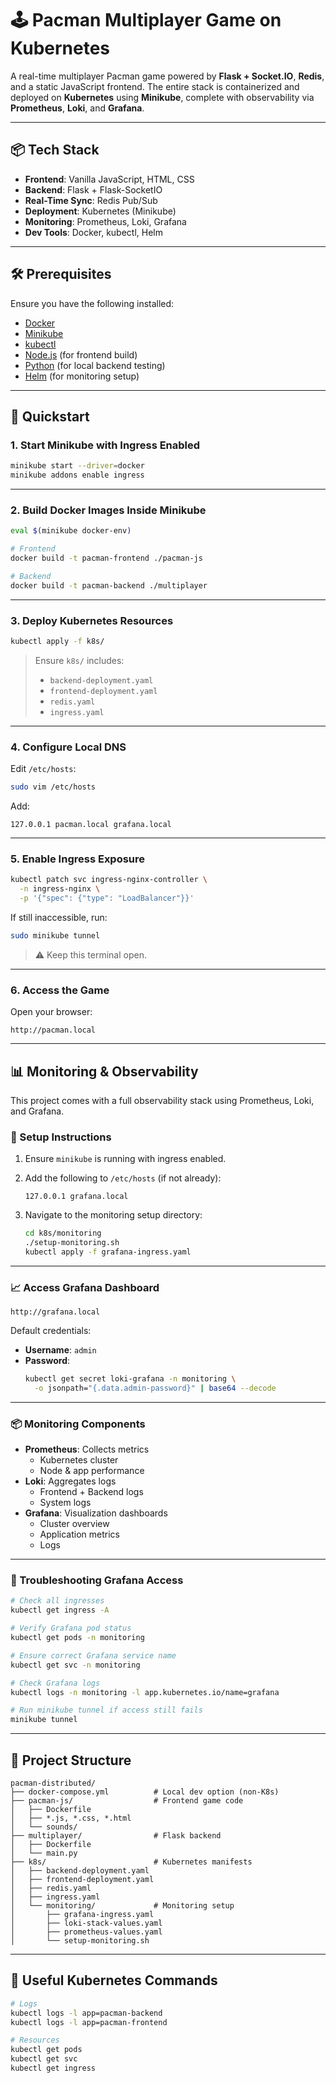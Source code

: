 # 🕹️ Pacman Multiplayer Game on Kubernetes

A real-time multiplayer Pacman game powered by **Flask + Socket.IO**, **Redis**, and a static JavaScript frontend. The entire stack is containerized and deployed on **Kubernetes** using **Minikube**, complete with observability via **Prometheus**, **Loki**, and **Grafana**.

---

## 📦 Tech Stack

- **Frontend**: Vanilla JavaScript, HTML, CSS
- **Backend**: Flask + Flask-SocketIO
- **Real-Time Sync**: Redis Pub/Sub
- **Deployment**: Kubernetes (Minikube)
- **Monitoring**: Prometheus, Loki, Grafana
- **Dev Tools**: Docker, kubectl, Helm

---

## 🛠️ Prerequisites

Ensure you have the following installed:

- [Docker](https://docs.docker.com/get-docker/)
- [Minikube](https://minikube.sigs.k8s.io/docs/start/)
- [kubectl](https://kubernetes.io/docs/tasks/tools/)
- [Node.js](https://nodejs.org/en/) (for frontend build)
- [Python](https://www.python.org/) (for local backend testing)
- [Helm](https://helm.sh/) (for monitoring setup)

---

## 🚀 Quickstart

### 1. Start Minikube with Ingress Enabled

```bash
minikube start --driver=docker
minikube addons enable ingress
```

---

### 2. Build Docker Images Inside Minikube

```bash
eval $(minikube docker-env)

# Frontend
docker build -t pacman-frontend ./pacman-js

# Backend
docker build -t pacman-backend ./multiplayer
```

---

### 3. Deploy Kubernetes Resources

```bash
kubectl apply -f k8s/
```

> Ensure `k8s/` includes:
> - `backend-deployment.yaml`
> - `frontend-deployment.yaml`
> - `redis.yaml`
> - `ingress.yaml`

---

### 4. Configure Local DNS

Edit `/etc/hosts`:

```bash
sudo vim /etc/hosts
```

Add:

```
127.0.0.1 pacman.local grafana.local
```

---

### 5. Enable Ingress Exposure

```bash
kubectl patch svc ingress-nginx-controller \
  -n ingress-nginx \
  -p '{"spec": {"type": "LoadBalancer"}}'
```

If still inaccessible, run:

```bash
sudo minikube tunnel
```

> ⚠️ Keep this terminal open.

---

### 6. Access the Game

Open your browser:

```
http://pacman.local
```

---

## 📊 Monitoring & Observability

This project comes with a full observability stack using Prometheus, Loki, and Grafana.

### 🧰 Setup Instructions

1. Ensure `minikube` is running with ingress enabled.
2. Add the following to `/etc/hosts` (if not already):

   ```
   127.0.0.1 grafana.local
   ```

3. Navigate to the monitoring setup directory:

   ```bash
   cd k8s/monitoring
   ./setup-monitoring.sh
   kubectl apply -f grafana-ingress.yaml
   ```

---

### 📈 Access Grafana Dashboard

```
http://grafana.local
```

Default credentials:
- **Username**: `admin`
- **Password**:
  ```bash
  kubectl get secret loki-grafana -n monitoring \
    -o jsonpath="{.data.admin-password}" | base64 --decode
  ```

---

### 📦 Monitoring Components

- **Prometheus**: Collects metrics
    - Kubernetes cluster
    - Node & app performance
- **Loki**: Aggregates logs
    - Frontend + Backend logs
    - System logs
- **Grafana**: Visualization dashboards
    - Cluster overview
    - Application metrics
    - Logs

---

### 🧰 Troubleshooting Grafana Access

```bash
# Check all ingresses
kubectl get ingress -A

# Verify Grafana pod status
kubectl get pods -n monitoring

# Ensure correct Grafana service name
kubectl get svc -n monitoring

# Check Grafana logs
kubectl logs -n monitoring -l app.kubernetes.io/name=grafana

# Run minikube tunnel if access still fails
minikube tunnel
```

---

## 🧱 Project Structure

```
pacman-distributed/
├── docker-compose.yml          # Local dev option (non-K8s)
├── pacman-js/                  # Frontend game code
│   ├── Dockerfile
│   ├── *.js, *.css, *.html
│   └── sounds/
├── multiplayer/                # Flask backend
│   ├── Dockerfile
│   └── main.py
├── k8s/                        # Kubernetes manifests
│   ├── backend-deployment.yaml
│   ├── frontend-deployment.yaml
│   ├── redis.yaml
│   ├── ingress.yaml
│   └── monitoring/             # Monitoring setup
│       ├── grafana-ingress.yaml
│       ├── loki-stack-values.yaml
│       ├── prometheus-values.yaml
│       └── setup-monitoring.sh
```

---

## 🧪 Useful Kubernetes Commands

```bash
# Logs
kubectl logs -l app=pacman-backend
kubectl logs -l app=pacman-frontend

# Resources
kubectl get pods
kubectl get svc
kubectl get ingress
```
